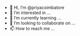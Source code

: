 - 👋 Hi, I’m @priyacoimbatore
- 👀 I’m interested in ...
- 🌱 I’m currently learning ...
- 💞️ I’m looking to collaborate on ...
- 📫 How to reach me ...

<!---
priyacoimbatore/priyacoimbatore is a ✨ special ✨ repository because its `README.md` (this file) appears on your GitHub profile.
You can click the Preview link to take a look at your changes.
--->
